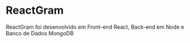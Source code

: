 # ReactGram
 ReactGram foi desenvolvido em Front-end React, Back-end em Node e Banco de Dados MongoDB
